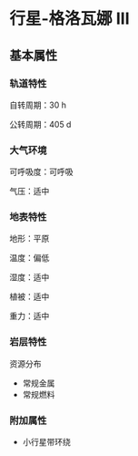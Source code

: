 # 行星-格洛瓦娜 III

## 基本属性

### 轨道特性

自转周期：30 h

公转周期：405 d

### 大气环境

可呼吸度：可呼吸

气压：适中

### 地表特性

地形：平原

温度：偏低

湿度：适中

植被：适中

重力：适中

### 岩层特性

资源分布

- 常规金属
- 常规燃料

### 附加属性

- 小行星带环绕
